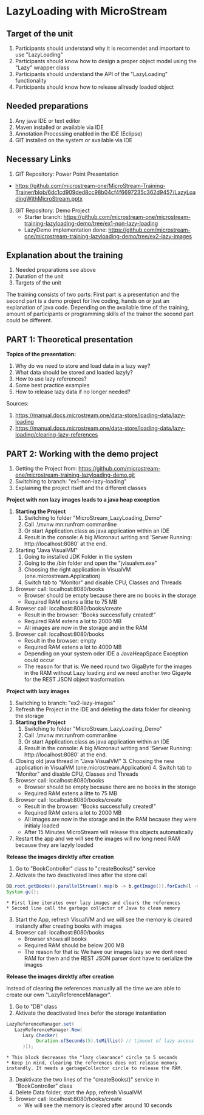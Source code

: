 <h1>LazyLoading with MicroStream</h1>

<h2>Target of the unit</h2>

1. Participants should understand why it is recomendet and important to use "LazyLoading"
2. Participants should know how to design a proper object model using the "Lazy" wrapper class
3. Participants should understand the API of the "LazyLoading" functionality
4. Participants should know how to release allready loaded object

<h2>Needed preparations</h2>

1. Any java IDE or text editor
2. Maven installed or available via IDE
3. Annotation Processing enabled in the IDE (Eclipse)
4. GIT installed on the system or available via IDE

<h2>Necessary Links</h2>

1. GIT Repository: Power Point Presentation 
* https://github.com/microstream-one/MicroStream-Training-Trainer/blob/6dc1cd909ded8cc98b04cf4f6697235c362d9457/LazyLoadingWithMicroStream.pptx
3. GIT Repository: Demo Project
	* Starter branch: https://github.com/microstream-one/microstream-training-lazyloading-demo/tree/ex1-non-lazy-loading
	* LazyDemo implementation done: https://github.com/microstream-one/microstream-training-lazyloading-demo/tree/ex2-lazy-images

<h2>Explanation about the training</h2>

1. Needed preparations see above
2. Duration of the unit
3. Targets of the unit

The training consists of two parts: First part is a presentation and the second part is a demo project for live coding, hands on or just an explanation of java code. 
Depending on the available time of the training, amount of participants or programming skills of the trainer the second part could be different.

<h2>PART 1: Theoretical presentation</h2>

**Topics of the presentation:**
1. Why do we need to store and load data in a lazy way?
2. What data should be stored and loaded lazyly?
3. How to use lazy references?
4. Some best practice examples
5. How to release lazy data if no longer needed?

Sources: 
1. https://manual.docs.microstream.one/data-store/loading-data/lazy-loading
2. https://manual.docs.microstream.one/data-store/loading-data/lazy-loading/clearing-lazy-references

<h2>PART 2: Working with the demo project</h2>

1. Getting the Project from: https://github.com/microstream-one/microstream-training-lazyloading-demo.git
2. Switching to branch: "ex1-non-lazy-loading"
3. Explaining the project itself and the different classes

**Project with non lazy images leads to a java heap exception**
1. <strong>Starting the Project</strong>
      1. Switching to folder "MicroStream_LazyLoading_Demo"
      2. Call .\mvnw mn:runfrom commanline
      3. Or start Application.class as java application within an IDE
      4. Result in the console: A big Micronaut writing and 'Server Running: http://localhost:8080' at the end.
2. Starting "Java VisualVM"
      1. Going to installed JDK Folder in the system
      2. Going to the /bin folder and open the "jvisualvm.exe"
      3. Choosing the right application in VisualVM (one.microstream.Application)
      4. Switch tab to "Monitor" and disable CPU, Classes and Threads
3. Browser call: localhost:8080/books
	* Browser should be empty because there are no books in the storage
	* Required RAM extens a litte to 75 MB
4. Browser call: localhost:8080/books/create
	* Result in the browser: "Books successfully created!"
	* Required RAM extens a lot to 2000 MB
	* All images are now in the storage and in the RAM
5. Browser call: localhost:8080/books
	* Result in the browser: empty
	* Required RAM extens a lot to 4000 MB
	* Depending on your system oder IDE a JavaHeapSpace Exception could occur
	* The reason for that is: We need round two GigaByte for the images in the RAM without Lazy loading and we need another two Gigayte for the REST JSON object trasformation.

**Project with lazy images**
1. Switching to branch: "ex2-lazy-images"
2. Refresh the Project in the IDE and deleting the data folder for cleaning the storage
3. <strong>Starting the Project</strong>
      1. Switching to folder "MicroStream_LazyLoading_Demo"
      2. Call .\mvnw mn:runfrom commanline
      3. Or start Application.class as java application within an IDE
      4. Result in the console: A big Micronaut writing and 'Server Running: http://localhost:8080' at the end.
4. Closing old java thread in "Java VisualVM"
      3. Choosing the new application in VisualVM (one.microstream.Application)
      4. Switch tab to "Monitor" and disable CPU, Classes and Threads
5. Browser call: localhost:8080/books
	* Browser should be empty because there are no books in the storage
	* Required RAM extens a litte to 75 MB
6. Browser call: localhost:8080/books/create
	* Result in the browser: "Books successfully created!"
	* Required RAM extens a lot to 2000 MB
	* All images are now in the storage and in the RAM because they were initialy loaded
	* After 15 Minutes MicroStream will release this objects automatically
7. Restart the app and we will see the images will no long need RAM because they are lazyly loaded

**Release the images direktly after creation**
1. Go to "BookController" class to "createBooks()" service
2. Aktivate the two deactivated lines after the store call
```Java
DB.root.getBooks().parallelStream().map(b -> b.getImage()).forEach(l -> l.clear());
System.gc();
```
	* First line iterates over lazy images and clears the references
	* Second line call the garbage collector of Java to clean memory
3. Start the App, refresh VisualVM and we will see the memory is cleared instandly after creating books with images
4. Browser call: localhost:8080/books
	* Browser shows all books
	* Required RAM should be below 200 MB
	* The reason for that is: We have our images lazy so we dont need RAM for them and the REST JSON parser dont have to serialize the images

**Release the images direktly after creation**

Instead of clearing the references manually all the time we are able to create our own "LazyReferenceManager".

1. Go to "DB" class
2. Aktivate the deactivated lines befor the storage instantiation
```Java
LazyReferenceManager.set(
   LazyReferenceManager.New(
      Lazy.Checker(
           Duration.ofSeconds(5).toMillis() // timeout of lazy access
      )));
```
	* This block decreases the "lazy clearance" circle to 5 seconds
	* Keep in mind, clearing the references does not release memory instandly. It needs a garbageCollector circle to release the RAM.
3. Deaktivate the two lines of the "createBooks()" service in "BookController" class
4. Delete Data folder, start the App, refresh VisualVM
5. Browser call: localhost:8080/books/create
	* We will see the memory is cleared after around 10 seconds
